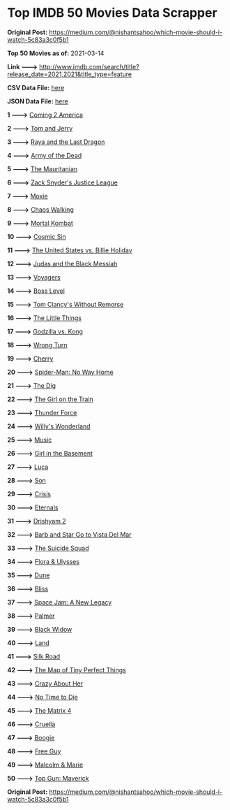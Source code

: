 # Top IMDB 50 Movies Data Scrapper

**Original Post:** https://medium.com/@nishantsahoo/which-movie-should-i-watch-5c83a3c0f5b1

**Top 50 Movies as of:** 2021-03-14

**Link --->** http://www.imdb.com/search/title?release_date=2021,2021&title_type=feature

**CSV Data File:** [here](/Data/data.csv)

**JSON Data File:** [here](/Data/data.json)

**1 --->** [Coming 2 America](https://www.imdb.com/title/tt6802400/?ref_=adv_li_tt)

**2 --->** [Tom and Jerry](https://www.imdb.com/title/tt1361336/?ref_=adv_li_tt)

**3 --->** [Raya and the Last Dragon](https://www.imdb.com/title/tt5109280/?ref_=adv_li_tt)

**4 --->** [Army of the Dead](https://www.imdb.com/title/tt0993840/?ref_=adv_li_tt)

**5 --->** [The Mauritanian](https://www.imdb.com/title/tt4761112/?ref_=adv_li_tt)

**6 --->** [Zack Snyder's Justice League](https://www.imdb.com/title/tt12361974/?ref_=adv_li_tt)

**7 --->** [Moxie](https://www.imdb.com/title/tt6432466/?ref_=adv_li_tt)

**8 --->** [Chaos Walking](https://www.imdb.com/title/tt2076822/?ref_=adv_li_tt)

**9 --->** [Mortal Kombat](https://www.imdb.com/title/tt0293429/?ref_=adv_li_tt)

**10 --->** [Cosmic Sin](https://www.imdb.com/title/tt11762434/?ref_=adv_li_tt)

**11 --->** [The United States vs. Billie Holiday](https://www.imdb.com/title/tt8521718/?ref_=adv_li_tt)

**12 --->** [Judas and the Black Messiah](https://www.imdb.com/title/tt9784798/?ref_=adv_li_tt)

**13 --->** [Voyagers](https://www.imdb.com/title/tt9664108/?ref_=adv_li_tt)

**14 --->** [Boss Level](https://www.imdb.com/title/tt7638348/?ref_=adv_li_tt)

**15 --->** [Tom Clancy's Without Remorse](https://www.imdb.com/title/tt0499097/?ref_=adv_li_tt)

**16 --->** [The Little Things](https://www.imdb.com/title/tt10016180/?ref_=adv_li_tt)

**17 --->** [Godzilla vs. Kong](https://www.imdb.com/title/tt5034838/?ref_=adv_li_tt)

**18 --->** [Wrong Turn](https://www.imdb.com/title/tt9110170/?ref_=adv_li_tt)

**19 --->** [Cherry](https://www.imdb.com/title/tt9130508/?ref_=adv_li_tt)

**20 --->** [Spider-Man: No Way Home](https://www.imdb.com/title/tt10872600/?ref_=adv_li_tt)

**21 --->** [The Dig](https://www.imdb.com/title/tt3661210/?ref_=adv_li_tt)

**22 --->** [The Girl on the Train](https://www.imdb.com/title/tt8907992/?ref_=adv_li_tt)

**23 --->** [Thunder Force](https://www.imdb.com/title/tt10121392/?ref_=adv_li_tt)

**24 --->** [Willy's Wonderland](https://www.imdb.com/title/tt8114980/?ref_=adv_li_tt)

**25 --->** [Music](https://www.imdb.com/title/tt7541720/?ref_=adv_li_tt)

**26 --->** [Girl in the Basement](https://www.imdb.com/title/tt13269536/?ref_=adv_li_tt)

**27 --->** [Luca](https://www.imdb.com/title/tt12801262/?ref_=adv_li_tt)

**28 --->** [Son](https://www.imdb.com/title/tt5624466/?ref_=adv_li_tt)

**29 --->** [Crisis](https://www.imdb.com/title/tt9731682/?ref_=adv_li_tt)

**30 --->** [Eternals](https://www.imdb.com/title/tt9032400/?ref_=adv_li_tt)

**31 --->** [Drishyam 2](https://www.imdb.com/title/tt12361178/?ref_=adv_li_tt)

**32 --->** [Barb and Star Go to Vista Del Mar](https://www.imdb.com/title/tt3797512/?ref_=adv_li_tt)

**33 --->** [The Suicide Squad](https://www.imdb.com/title/tt6334354/?ref_=adv_li_tt)

**34 --->** [Flora & Ulysses](https://www.imdb.com/title/tt8521736/?ref_=adv_li_tt)

**35 --->** [Dune](https://www.imdb.com/title/tt1160419/?ref_=adv_li_tt)

**36 --->** [Bliss](https://www.imdb.com/title/tt10333426/?ref_=adv_li_tt)

**37 --->** [Space Jam: A New Legacy](https://www.imdb.com/title/tt3554046/?ref_=adv_li_tt)

**38 --->** [Palmer](https://www.imdb.com/title/tt6857376/?ref_=adv_li_tt)

**39 --->** [Black Widow](https://www.imdb.com/title/tt3480822/?ref_=adv_li_tt)

**40 --->** [Land](https://www.imdb.com/title/tt10265034/?ref_=adv_li_tt)

**41 --->** [Silk Road](https://www.imdb.com/title/tt7937254/?ref_=adv_li_tt)

**42 --->** [The Map of Tiny Perfect Things](https://www.imdb.com/title/tt11080108/?ref_=adv_li_tt)

**43 --->** [Crazy About Her](https://www.imdb.com/title/tt11698630/?ref_=adv_li_tt)

**44 --->** [No Time to Die](https://www.imdb.com/title/tt2382320/?ref_=adv_li_tt)

**45 --->** [The Matrix 4](https://www.imdb.com/title/tt10838180/?ref_=adv_li_tt)

**46 --->** [Cruella](https://www.imdb.com/title/tt3228774/?ref_=adv_li_tt)

**47 --->** [Boogie](https://www.imdb.com/title/tt10896398/?ref_=adv_li_tt)

**48 --->** [Free Guy](https://www.imdb.com/title/tt6264654/?ref_=adv_li_tt)

**49 --->** [Malcolm & Marie](https://www.imdb.com/title/tt12676326/?ref_=adv_li_tt)

**50 --->** [Top Gun: Maverick](https://www.imdb.com/title/tt1745960/?ref_=adv_li_tt)

**Original Post:** https://medium.com/@nishantsahoo/which-movie-should-i-watch-5c83a3c0f5b1
